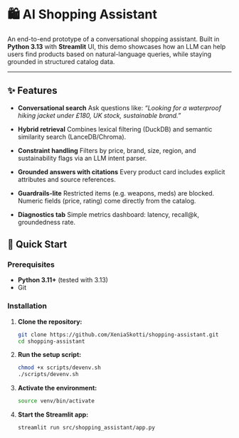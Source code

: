 # 🛍️ AI Shopping Assistant

An end-to-end prototype of a conversational shopping assistant.
Built in **Python 3.13** with **Streamlit** UI, this demo showcases how an LLM can help users find products based on natural-language queries, while staying grounded in structured catalog data.

---

## ✨ Features

- **Conversational search**
  Ask questions like:
  *“Looking for a waterproof hiking jacket under £180, UK stock, sustainable brand.”*

- **Hybrid retrieval**
  Combines lexical filtering (DuckDB) and semantic similarity search (LanceDB/Chroma).

- **Constraint handling**
  Filters by price, brand, size, region, and sustainability flags via an LLM intent parser.

- **Grounded answers with citations**
  Every product card includes explicit attributes and source references.

- **Guardrails-lite**
  Restricted items (e.g. weapons, meds) are blocked. Numeric fields (price, rating) come directly from the catalog.

- **Diagnostics tab**
  Simple metrics dashboard: latency, recall@k, groundedness rate.

## 🚀 Quick Start

### Prerequisites
- **Python 3.11+** (tested with 3.13)
- Git

### Installation

1. **Clone the repository:**
   ```bash
   git clone https://github.com/XeniaSkotti/shopping-assistant.git
   cd shopping-assistant
   ```

2. **Run the setup script:**
   ```bash
   chmod +x scripts/devenv.sh
   ./scripts/devenv.sh
   ```

3. **Activate the environment:**
   ```bash
   source venv/bin/activate
   ```

4. **Start the Streamlit app:**
   ```bash
   streamlit run src/shopping_assistant/app.py
